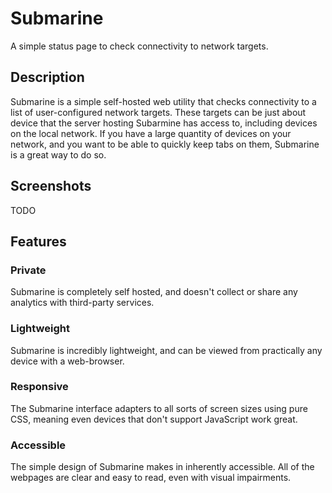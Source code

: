 # Submarine

A simple status page to check connectivity to network targets.


## Description

Submarine is a simple self-hosted web utility that checks connectivity to a list of user-configured network targets. These targets can be just about device that the server hosting Subarmine has access to, including devices on the local network. If you have a large quantity of devices on your network, and you want to be able to quickly keep tabs on them, Submarine is a great way to do so.


## Screenshots
TODO


## Features

### Private

Submarine is completely self hosted, and doesn't collect or share any analytics with third-party services.

### Lightweight

Submarine is incredibly lightweight, and can be viewed from practically any device with a web-browser.

### Responsive

The Submarine interface adapters to all sorts of screen sizes using pure CSS, meaning even devices that don't support JavaScript work great.

### Accessible

The simple design of Submarine makes in inherently accessible. All of the webpages are clear and easy to read, even with visual impairments.
